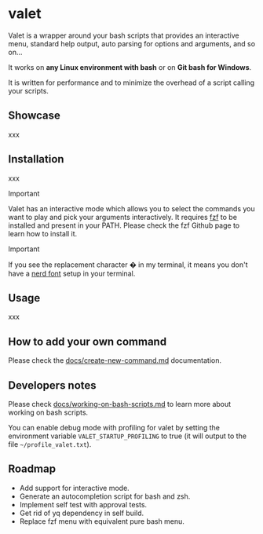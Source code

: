 # valet

Valet is a wrapper around your bash scripts that provides an interactive menu, standard help output, auto parsing for options and arguments, and so on...

It works on **any Linux environment with bash** or on **Git bash for Windows**.

It is written for performance and to minimize the overhead of a script calling your scripts.

## Showcase

xxx

## Installation

xxx

> [!IMPORTANT]
> Valet has an interactive mode which allows you to select the commands you want to play and pick your arguments interactively.
> It requires [fzf](https://github.com/junegunn/fzf) to be installed and present in your PATH.
> Please check the fzf Github page to learn how to install it.

> [!IMPORTANT]
> If you see the replacement character � in my terminal, it means you don't have a [nerd font](https://www.nerdfonts.com/) setup in your terminal.

## Usage

xxx

## How to add your own command

Please check the [docs/create-new-command.md](docs/create-new-command.md) documentation.

## Developers notes

Please check [docs/working-on-bash-scripts.md](docs/working-on-bash-scripts.md) to learn more about working on bash scripts.

You can enable debug mode with profiling for valet by setting the environment variable `VALET_STARTUP_PROFILING` to true (it will output to the file `~/profile_valet.txt`).

## Roadmap

- Add support for interactive mode.
- Generate an autocompletion script for bash and zsh.
- Implement self test with approval tests.
- Get rid of yq dependency in self build.
- Replace fzf menu with equivalent pure bash menu.
